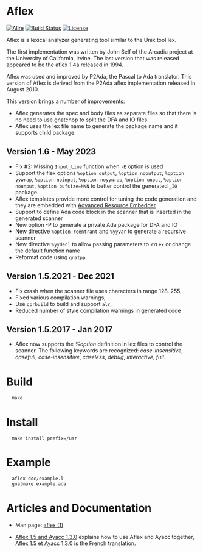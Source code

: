 # Aflex

[![Alire](https://img.shields.io/endpoint?url=https://alire.ada.dev/badges/aflex.json)](https://alire.ada.dev/crates/aflex)
[![Build Status](https://img.shields.io/endpoint?url=https://porion.vacs.fr/porion/api/v1/projects/aflex/badges/build.json)](https://porion.vacs.fr/porion/projects/view/aflex/summary)
[![License](http://img.shields.io/badge/license-UCI-blue.svg)](LICENSE)


Aflex is a lexical analyzer generating tool similar to the Unix tool lex.

The first implementation was written by John Self of the Arcadia project
at the University of California, Irvine.  The last version that was released
appeared to be the aflex 1.4a released in 1994.

Aflex was used and improved by P2Ada, the Pascal to Ada translator.
This version of Aflex is derived from the P2Ada aflex implementation
released in August 2010.

This version brings a number of improvements:

- Aflex generates the spec and body files as separate files so that
  there is no need to use gnatchop to split the DFA and IO files.
- Aflex uses the lex file name to generate the package name and
  it supports child package.

## Version 1.6 - May 2023

- Fix #2: Missing `Input_Line` function when `-E` option is used
- Support the flex options `%option output`, `%option nooutput`, `%option yywrap`, `%option noinput`,
  `%option noyywrap`, `%option unput`, `%option nounput`, `%option bufsize=NNN` to better control the
  generated `_IO` package.
- Aflex templates provide more control for tuning the code generation and
  they are embedded with [Advanced Resource Embedder](https://gitlab.com/stcarrez/resource-embedder)
- Support to define Ada code block in the scanner that is inserted in the generated scanner
- New option -P to generate a private Ada package for DFA and IO
- New directive `%option reentrant` and `%yyvar` to generate a recursive scanner
- New directive `%yydecl` to allow passing parameters to `YYLex`
  or change the default function name
- Reformat code using `gnatpp`

## Version 1.5.2021 - Dec 2021

- Fix crash when the scanner file uses characters in range 128..255,
- Fixed various compilation warnings,
- Use `gprbuild` to build and support `alr`,
- Reduced number of style compilation warnings in generated code

## Version 1.5.2017 - Jan 2017

- Aflex now supports the *%option* definition in lex files to control the scanner.
  The following keywords are recognized: *case-insensitive*, *casefull*, *case-insensitive*,
  *caseless*, *debug*, *interactive*, *full*.

# Build

```
  make
```

# Install
```
  make install prefix=/usr
```

# Example
```
  aflex doc/example.l
  gnatmake example.ada
```

# Articles and Documentation

* Man page: [aflex (1)](https://github.com/Ada-France/aflex/blob/master/doc/aflex.md)

* [Aflex 1.5 and Ayacc 1.3.0](https://blog.vacs.fr/vacs/blogs/post.html?post=2021/12/18/Aflex-1.5-and-Ayacc-1.3.0)
  explains how to use Aflex and Ayacc together, 
  [Aflex 1.5 et Ayacc 1.3.0](https://www.ada-france.org/adafr/blogs/post.html?post=2021/12/19/Aflex-1.5-et-Ayacc-1.3.0)
  is the French translation.

  
